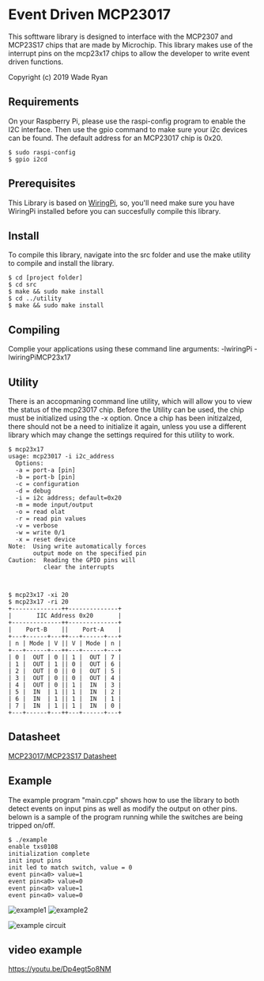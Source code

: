 # Event Driven MCP23017

This softtware library is designed to interface with the MCP2307 and MCP23S17 chips 
that are made by Microchip.  This library makes use of the interrupt pins 
on the mcp23x17 chips to allow the developer to write event driven functions.   

Copyright (c) 2019 Wade Ryan



## Requirements
On your Raspberry Pi, please use the raspi-config program to enable the I2C interface.
Then use the gpio command to make sure your i2c devices can be found.  The default address 
for an MCP23017 chip is 0x20.  

	$ sudo raspi-config
	$ gpio i2cd


## Prerequisites

This Library is based on [WiringPi](http://wiringpi.com/), so, you'll need make sure you 
have WiringPi installed before you can succesfully compile this library.  


## Install

To compile this library, navigate into the src folder and use the make utility to compile 
and install the library.

    $ cd [project folder]
    $ cd src
    $ make && sudo make install
    $ cd ../utility
    $ make && sudo make install

## Compiling
Complie your applications using these command line arguments: -lwiringPi -lwiringPiMCP23x17


## <a name="utility"></a>Utility

There is an accopmaning command line utility, which will allow you to view 
the status of the mcp23017 chip.  Before the Utility can be used, the chip must 
be initialized using the -x option.  Once a chip has been initizalzed, there 
should not be a need to initialize it again, unless you use a different library 
which may change the settings required for this utility to work. 

	$ mcp23x17
	usage: mcp23017 -i i2c_address
	  Options:
	  -a = port-a [pin]
	  -b = port-b [pin]
	  -c = configuration
	  -d = debug
	  -i = i2c address; default=0x20
	  -m = mode input/output
	  -o = read olat
	  -r = read pin values
	  -v = verbose
	  -w = write 0/1
	  -x = reset device
	Note:  Using write automatically forces
		   output mode on the specified pin
	Caution:  Reading the GPIO pins will
			  clear the interrupts



	$ mcp23x17 -xi 20
	$ mcp23x17 -ri 20
	+--------------++--------------+
	|       IIC Address 0x20       |
	+--------------++--------------+
	|    Port-B    ||    Port-A    |
	+---+------+---++---+------+---+
	| n | Mode | V || V | Mode | n |
	+---+------+---++---+------+---+
	| 0 |  OUT | 0 || 1 |  OUT | 7 |
	| 1 |  OUT | 1 || 0 |  OUT | 6 |
	| 2 |  OUT | 0 || 0 |  OUT | 5 |
	| 3 |  OUT | 0 || 0 |  OUT | 4 |
	| 4 |  OUT | 0 || 1 |  IN  | 3 |
	| 5 |  IN  | 1 || 1 |  IN  | 2 |
	| 6 |  IN  | 1 || 1 |  IN  | 1 |
	| 7 |  IN  | 1 || 1 |  IN  | 0 |
	+---+------+---++---+------+---+




## Datasheet

[MCP23017/MCP23S17 Datasheet](http://ww1.microchip.com/downloads/en/devicedoc/20001952c.pdf)


## <a name="example"></a>Example

The example program "main.cpp" shows how to use the library to both detect events on input pins as well as modify the output on other pins.  belown is a sample of the program running while the switches are being tripped on/off.

    $ ./example 
    enable txs0108
    initialization complete
    init input pins
    init led to match switch, value = 0
    event pin<a0> value=1
    event pin<a0> value=0
    event pin<a0> value=1
    event pin<a0> value=0


![example1](https://raw.githubusercontent.com/wryan67/mcp23x17_rpi_lib/master/readme/0147360e29a8bb1fad6939c6808a00bebf11492ea2.jpg)
![example2](https://raw.githubusercontent.com/wryan67/mcp23x17_rpi_lib/master/readme/01b87857856baf57ba885609b2ff861285b8ca0b5b.jpg)

![example circuit](https://raw.githubusercontent.com/wryan67/mcp23x17_rpi_lib/master/readme/mcp23017_example.png)

## video example

https://youtu.be/Dp4egt5o8NM
